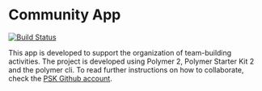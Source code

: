 # Community App

[![Build Status](https://travis-ci.org/baenans/community-app.svg?branch=master)](https://travis-ci.org/baenans/community-app)

This app is developed to support the organization of team-building activities. The project is developed using Polymer 2, Polymer Starter Kit 2 and the polymer cli. To read further instructions on how to collaborate, check the [PSK Github account](https://github.com/PolymerElements/polymer-starter-kit).